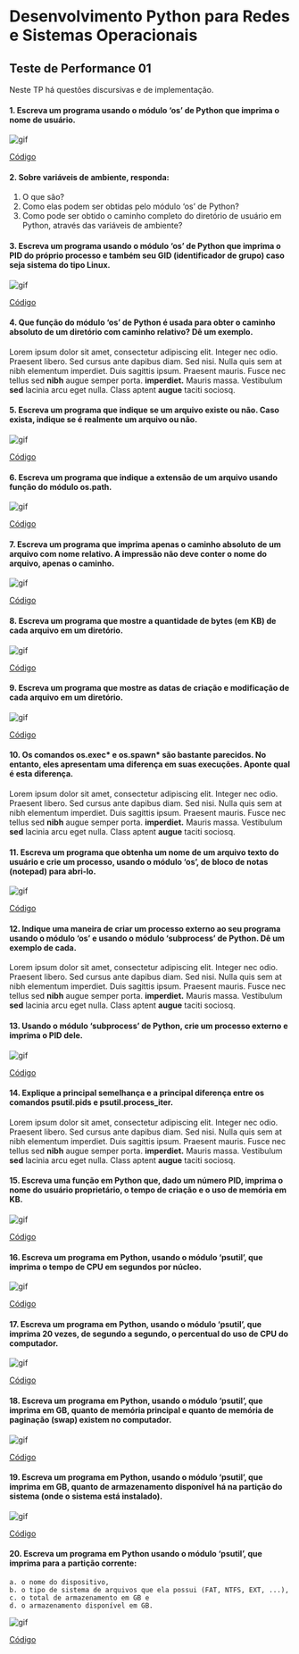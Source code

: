 # Desenvolvimento Python para Redes e Sistemas Operacionais

## Teste de Performance 01
Neste TP há questões discursivas e de implementação.

#### 1. Escreva um programa usando o módulo ‘os’ de Python que imprima o nome de usuário.

![gif](/gifs/questao01.gif)

[Código](https://github.com/franciscocamellon/Desenvolvimento_Python_para_Redes_e_Sistemas_Operacionais/TP01/questao_01.py)




#### 2. Sobre variáveis de ambiente, responda:
1. O que são?
1. Como elas podem ser obtidas pelo módulo ‘os’ de Python?
1. Como pode ser obtido o caminho completo do diretório de usuário em Python, através das variáveis de ambiente?







#### 3. Escreva um programa usando o módulo ‘os’ de Python que imprima o PID do próprio processo e também seu GID (identificador de grupo) caso seja sistema do tipo Linux.

![gif](/gifs/questao03.gif)

[Código](https://github.com/franciscocamellon/Francisco_Camello_DR2_AT/questao_03.py)






#### 4. Que função do módulo ‘os’ de Python é usada para obter o caminho absoluto de um diretório com caminho relativo? Dê um exemplo.
<p>Lorem ipsum dolor sit amet, consectetur adipiscing elit. Integer nec odio. Praesent libero. Sed cursus ante dapibus diam. Sed nisi. Nulla quis sem at nibh elementum imperdiet. Duis sagittis ipsum. Praesent mauris. Fusce nec tellus sed <b>nibh</b> augue semper porta. <b>imperdiet.</b> Mauris massa. Vestibulum <b>sed</b> lacinia arcu eget nulla. Class aptent <b>augue</b> taciti sociosq.</p>






#### 5. Escreva um programa que indique se um arquivo existe ou não. Caso exista, indique se é realmente um arquivo ou não.

![gif](/gifs/questao06.gif)

[Código](https://github.com/franciscocamellon/Francisco_Camello_DR2_AT/questao_06.py)



#### 6. Escreva um programa que indique a extensão de um arquivo usando função do módulo os.path.

![gif](/gifs/questao06.gif)

[Código](https://github.com/franciscocamellon/Francisco_Camello_DR2_AT/questao_06.py)






#### 7. Escreva um programa que imprima apenas o caminho absoluto de um arquivo com nome relativo. A impressão não deve conter o nome do arquivo, apenas o caminho.

![gif](/gifs/questao07.gif)

[Código](https://github.com/franciscocamellon/Francisco_Camello_DR2_AT/questao_07.py)






#### 8. Escreva um programa que mostre a quantidade de bytes (em KB) de cada arquivo em um diretório.

![gif](/gifs/questao08.gif)

[Código](https://github.com/franciscocamellon/Francisco_Camello_DR2_AT/questao_08.py)






#### 9. Escreva um programa que mostre as datas de criação e modificação de cada arquivo em um diretório.

![gif](/gifs/questao09.gif)

[Código](https://github.com/franciscocamellon/Francisco_Camello_DR2_AT/questao_09.py)






#### 10. Os comandos os.exec* e os.spawn* são bastante parecidos. No entanto, eles apresentam uma diferença em suas execuções. Aponte qual é esta diferença.
<p>Lorem ipsum dolor sit amet, consectetur adipiscing elit. Integer nec odio. Praesent libero. Sed cursus ante dapibus diam. Sed nisi. Nulla quis sem at nibh elementum imperdiet. Duis sagittis ipsum. Praesent mauris. Fusce nec tellus sed <b>nibh</b> augue semper porta. <b>imperdiet.</b> Mauris massa. Vestibulum <b>sed</b> lacinia arcu eget nulla. Class aptent <b>augue</b> taciti sociosq.</p>







#### 11. Escreva um programa que obtenha um nome de um arquivo texto do usuário e crie um processo, usando o módulo ‘os’, de bloco de notas (notepad) para abri-lo.

![gif](/gifs/questao11.gif)

[Código](https://github.com/franciscocamellon/Francisco_Camello_DR2_AT/questao_11.py)






#### 12. Indique uma maneira de criar um processo externo ao seu programa usando o módulo ‘os’ e usando o módulo ‘subprocess’ de Python. Dê um exemplo de cada.
<p>Lorem ipsum dolor sit amet, consectetur adipiscing elit. Integer nec odio. Praesent libero. Sed cursus ante dapibus diam. Sed nisi. Nulla quis sem at nibh elementum imperdiet. Duis sagittis ipsum. Praesent mauris. Fusce nec tellus sed <b>nibh</b> augue semper porta. <b>imperdiet.</b> Mauris massa. Vestibulum <b>sed</b> lacinia arcu eget nulla. Class aptent <b>augue</b> taciti sociosq.</p>








#### 13. Usando o módulo ‘subprocess’ de Python, crie um processo externo e imprima o PID dele.
![gif](/gifs/questao13.gif)

[Código](https://github.com/franciscocamellon/Francisco_Camello_DR2_AT/questao_13.py)


#### 14. Explique a principal semelhança e a principal diferença entre os comandos psutil.pids e psutil.process_iter.
<p>Lorem ipsum dolor sit amet, consectetur adipiscing elit. Integer nec odio. Praesent libero. Sed cursus ante dapibus diam. Sed nisi. Nulla quis sem at nibh elementum imperdiet. Duis sagittis ipsum. Praesent mauris. Fusce nec tellus sed <b>nibh</b> augue semper porta. <b>imperdiet.</b> Mauris massa. Vestibulum <b>sed</b> lacinia arcu eget nulla. Class aptent <b>augue</b> taciti sociosq.</p>

#### 15. Escreva uma função em Python que, dado um número PID, imprima o nome do usuário proprietário, o tempo de criação e o uso de memória em KB.
![gif](/gifs/questao13.gif)

[Código](https://github.com/franciscocamellon/Francisco_Camello_DR2_AT/questao_13.py)

#### 16. Escreva um programa em Python, usando o módulo ‘psutil’, que imprima o tempo de CPU em segundos por núcleo.
![gif](/gifs/questao13.gif)

[Código](https://github.com/franciscocamellon/Francisco_Camello_DR2_AT/questao_13.py)

#### 17. Escreva um programa em Python, usando o módulo ‘psutil’, que imprima 20 vezes, de segundo a segundo, o percentual do uso de CPU do computador.
![gif](/gifs/questao13.gif)

[Código](https://github.com/franciscocamellon/Francisco_Camello_DR2_AT/questao_13.py)

#### 18. Escreva um programa em Python, usando o módulo ‘psutil’, que imprima em GB, quanto de memória principal e quanto de memória de paginação (swap) existem no computador.
![gif](/gifs/questao13.gif)

[Código](https://github.com/franciscocamellon/Francisco_Camello_DR2_AT/questao_13.py)

#### 19. Escreva um programa em Python, usando o módulo ‘psutil’, que imprima em GB, quanto de armazenamento disponível há na partição do sistema (onde o sistema está instalado).
![gif](/gifs/questao13.gif)

[Código](https://github.com/franciscocamellon/Francisco_Camello_DR2_AT/questao_13.py)

#### 20. Escreva um programa em Python usando o módulo ‘psutil’, que imprima para a partição corrente:
    a. o nome do dispositivo,
    b. o tipo de sistema de arquivos que ela possui (FAT, NTFS, EXT, ...),
    c. o total de armazenamento em GB e
    d. o armazenamento disponível em GB.

![gif](/gifs/questao13.gif)

[Código](https://github.com/franciscocamellon/Francisco_Camello_DR2_AT/questao_13.py)
